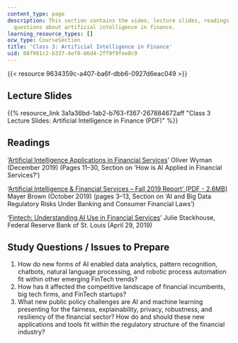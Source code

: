 ```yaml
---
content_type: page
description: This section contains the video, lecture slides, readings, and study
  questions about artificial intelligence in finance.
learning_resource_types: []
ocw_type: CourseSection
title: 'Class 3: Artificial Intelligence in Finance'
uid: 08f981c2-b337-4ef0-86d4-2ff9f9fee8c9
---
```


{{< resource 9634359c-a407-ba6f-dbb6-0927d6eac049 >}}

Lecture Slides
--------------

{{% resource_link 3a1a36bd-1ab2-b763-f367-267884672aff "Class 3 Lecture Slides: Artificial Intelligence in Finance (PDF)" %}}

Readings
--------

‘[Artificial Intelligence Applications in Financial Services](https://www.oliverwyman.com/our-expertise/insights/2019/dec/artificial-intelligence-applications-in-financial-services.html)’ Oliver Wyman (December 2019) (Pages 11–30, Section on ‘How is AI Applied in Financial Services?’)

‘[Artificial Intelligence & Financial Services – Fall 2019 Report’ (PDF - 2.6MB)](https://www.mayerbrown.com/-/media/files/perspectives-events/publications/2019/10/mayer-brown--ai--financial-services-symposium--thought-leadership-articles--fall-2019.pdf) Mayer Brown (October 2019) (pages 3–13, Section on ‘AI and Big Data Regulatory Risks Under Banking and Consumer Financial Laws’)

‘[Fintech: Understanding AI Use in Financial Services](https://www.stlouisfed.org/on-the-economy/2019/april/fintech-understanding-ai-financial-services)’ Julie Stackhouse, Federal Reserve Bank of St. Louis (April 29, 2019)

Study Questions / Issues to Prepare
-----------------------------------

1.  How do new forms of AI enabled data analytics, pattern recognition, chatbots, natural language processing, and robotic process automation fit within other emerging FinTech trends?
2.  How has it affected the competitive landscape of financial incumbents, big tech firms, and FinTech startups?
3.  What new public policy challenges are AI and machine learning presenting for the fairness, explainability, privacy, robustness, and resiliency of the financial sector? How do and should these new applications and tools fit within the regulatory structure of the financial industry?
